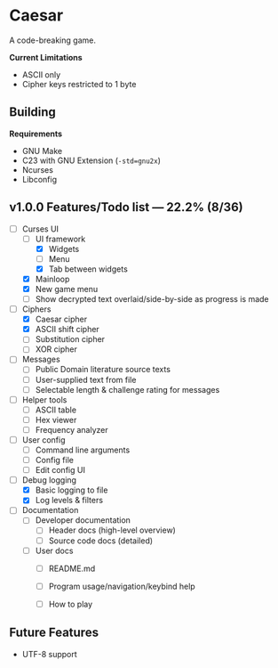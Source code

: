 # Caesar

A code-breaking game.

**Current Limitations**
- ASCII only
- Cipher keys restricted to 1 byte

## Building

**Requirements**
- GNU Make
- C23 with GNU Extension (`-std=gnu2x`)
- Ncurses
- Libconfig

## v1.0.0 Features/Todo list &mdash; 22.2% (8/36)

- [ ] Curses UI
  - [ ] UI framework
    - [x] Widgets
    - [ ] Menu
    - [x] Tab between widgets
  - [x] Mainloop
  - [x] New game menu
  - [ ] Show decrypted text overlaid/side-by-side as progress is made
- [ ] Ciphers
  - [x] Caesar cipher
  - [x] ASCII shift cipher
  - [ ] Substitution cipher
  - [ ] XOR cipher
- [ ] Messages
  - [ ] Public Domain literature source texts
  - [ ] User-supplied text from file
  - [ ] Selectable length & challenge rating for messages
- [ ] Helper tools
  - [ ] ASCII table
  - [ ] Hex viewer
  - [ ] Frequency analyzer
- [ ] User config
  - [ ] Command line arguments
  - [ ] Config file
  - [ ] Edit config UI
- [ ] Debug logging
  - [x] Basic logging to file
  - [x] Log levels & filters
- [ ] Documentation
  - [ ] Developer documentation
    - [ ] Header docs (high-level overview)
    - [ ] Source code docs (detailed)
  - [ ] User docs
    - [ ] README.md
    - [ ] Program usage/navigation/keybind help
    - [ ] How to play


## Future Features

- UTF-8 support

